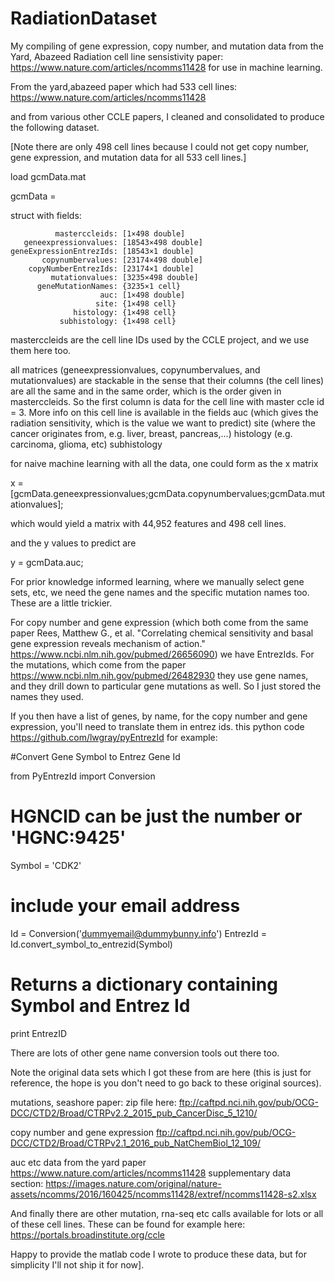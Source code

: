# RadiationDataset
My compiling of gene expression, copy number, and mutation data from the Yard, Abazeed Radiation cell line sensistivity paper: https://www.nature.com/articles/ncomms11428 for use in machine learning.

From the yard,abazeed paper which had 533 cell lines:
https://www.nature.com/articles/ncomms11428

and from various other CCLE papers,
I cleaned and consolidated to produce the following dataset.


[Note there are only 498 cell lines because I could not get copy number, gene expression, and
mutation data for all 533 cell lines.]


load gcmData.mat

gcmData = 

  struct with fields:

              masterccleids: [1×498 double]
       geneexpressionvalues: [18543×498 double]
    geneExpressionEntrezIds: [18543×1 double]
           copynumbervalues: [23174×498 double]
        copyNumberEntrezIds: [23174×1 double]
             mutationvalues: [3235×498 double]
          geneMutationNames: {3235×1 cell}
                        auc: [1×498 double]
                       site: {1×498 cell}
                  histology: {1×498 cell}
               subhistology: {1×498 cell}


masterccleids are the cell line IDs used by the CCLE project, and we use them here too.

all matrices (geneexpressionvalues, copynumbervalues, and mutationvalues) are stackable
in the sense that their columns (the cell lines) are all the same and in the same order,
which is the order given in masterccleids. So the first column is data for the cell line
with master ccle id = 3. More info on this cell line is available in the fields
  auc (which gives the radiation sensitivity, which is the value we want to predict)
  site (where the cancer originates from, e.g. liver, breast, pancreas,...)
  histology (e.g. carcinoma, glioma, etc)
  subhistology


for naive machine learning with all the data, one could form as the x matrix

x = [gcmData.geneexpressionvalues;gcmData.copynumbervalues;gcmData.mutationvalues];

which would yield a matrix with 44,952 features and 498 cell lines.

and the y values to predict are

y = gcmData.auc;


For prior knowledge informed learning, where we manually select gene sets, etc, we need the
gene names and the specific mutation names too. These are a little trickier.

For copy number and gene expression (which both come from the same paper Rees, Matthew G.,
et al. "Correlating chemical sensitivity and basal gene expression reveals mechanism of
action." https://www.ncbi.nlm.nih.gov/pubmed/26656090) we have EntrezIds. For the mutations,
which come from the paper https://www.ncbi.nlm.nih.gov/pubmed/26482930
they use gene names, and they drill down to particular gene mutations as well. So I just stored
the names they used.

If you then have a list of genes, by name, for the copy number and gene expression, you'll need to
translate them in entrez ids. this python code https://github.com/lwgray/pyEntrezId
 for example:
 
#Convert Gene Symbol to Entrez Gene Id

from PyEntrezId import Conversion

# HGNCID can be just the number or 'HGNC:9425'
Symbol = 'CDK2'
# include your email address
Id = Conversion('dummyemail@dummybunny.info')
EntrezId = Id.convert_symbol_to_entrezid(Symbol)
# Returns a dictionary containing Symbol and Entrez Id
print EntrezID



There are lots of other gene name conversion tools out there too.



Note the original data sets which I got these from are here (this is just for reference,
the hope is you don't need to go back to these original sources).

mutations, seashore paper: zip file here:
ftp://caftpd.nci.nih.gov/pub/OCG-DCC/CTD2/Broad/CTRPv2.2_2015_pub_CancerDisc_5_1210/

copy number and gene expression
ftp://caftpd.nci.nih.gov/pub/OCG-DCC/CTD2/Broad/CTRPv2.1_2016_pub_NatChemBiol_12_109/

auc etc data from the yard paper 
https://www.nature.com/articles/ncomms11428
supplementary data section:
https://images.nature.com/original/nature-assets/ncomms/2016/160425/ncomms11428/extref/ncomms11428-s2.xlsx



And finally there are other mutation, rna-seq etc calls available for lots or all of these cell lines.
These can be found for example here: https://portals.broadinstitute.org/ccle

Happy to provide the matlab code I wrote to produce these data, but for simplicity I'll not ship it for now].

